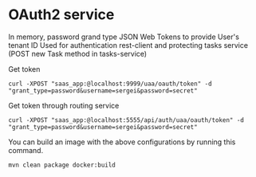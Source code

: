 OAuth2 service
==============

In memory, password grand type
JSON Web Tokens to provide User's tenant ID
Used for authentication rest-client and protecting tasks service
(POST new Task method in tasks-service)

Get token 

    curl -XPOST "saas_app:@localhost:9999/uaa/oauth/token" -d "grant_type=password&username=sergei&password=secret"

Get token through routing service
    
    curl -XPOST "saas_app:@localhost:5555/api/auth/uaa/oauth/token" -d "grant_type=password&username=sergei&password=secret"

You can build an image with the above configurations by running this command.

    mvn clean package docker:build


